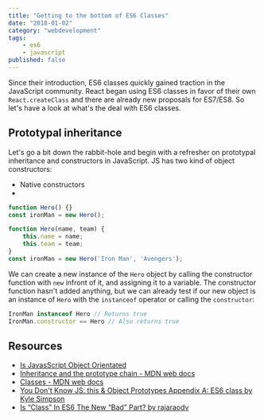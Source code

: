 ```yaml
---
title: "Getting to the bottom of ES6 Classes"
date: "2018-01-02"
category: "webdevelopment"
tags:
    - es6
    - javascript
published: false
---
```


Since their introduction, ES6 classes quickly gained traction in the JavaScript community. React began using ES6 classes in favor of their own `React.createClass` and there are already new proposals for ES7/ES8. So let's have a look at what's the deal with ES6 classes.

## Prototypal inheritance

Let's go a bit down the rabbit-hole and begin with a refresher on prototypal inheritance and constructors in JavaScript. JS has two kind of object constructors:

- Native constructors
- 

```javascript
function Hero() {}
const ironMan = new Hero();
```

```javascript
function Hero(name, team) {
    this.name = name;
    this.team = team;
}
const ironMan = new Hero('Iron Man', 'Avengers');
```

We can create a new instance of the `Hero` object by calling the constructor function with `new` infront of it, and assigning it to a variable. The constructor function hasn't added anything, but we can already test if our new object is an instance of `Hero` with the `instanceof` operator or calling the `constructor`:

```javascript
IronMan instanceof Hero // Returns true
IronMan.constructor == Hero // Also returns true
```



## Resources

- [Is JavasScript Object Orientated](https://stackoverflow.com/a/108773)
- [Inheritance and the prototype chain - MDN web docs](https://developer.mozilla.org/en-US/docs/Web/JavaScript/Inheritance_and_the_prototype_chain)
- [Classes - MDN web docs](https://developer.mozilla.org/en-US/docs/Web/JavaScript/Reference/Classes)
- [You Don't Know JS: this & Object Prototypes Appendix A: ES6 class by Kyle Simpson](https://rileygelwicks.gitbooks.io/you-dont-know-js/content/this%20&%20object%20prototypes/apA.html)
- [Is “Class” In ES6 The New “Bad” Part? by rajaraodv](https://medium.com/@rajaraodv/is-class-in-es6-the-new-bad-part-6c4e6fe1ee65)